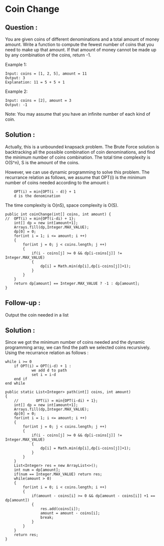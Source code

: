 # Coin Change

## Question :

You are given coins of different denominations and a total amount of money amount. Write a function to compute the fewest number of coins that you need to make up that amount. If that amount of money cannot be made up by any combination of the coins, return -1.

Example 1:

    Input: coins = [1, 2, 5], amount = 11
    Output: 3 
    Explanation: 11 = 5 + 5 + 1
Example 2:

    Input: coins = [2], amount = 3
    Output: -1
Note:
You may assume that you have an infinite number of each kind of coin.

## Solution :

Actually, this is a unbounded knapsack problem. The Brute Force solution is backtracking all the possible combination of coin denominations, and find the minimum number of coins combination. The total time complexity is O(S^n), S is the amount of the coins. 

However, we can use dynamic programming to solve this problem. The recurrance relation as follows, we assume that OPT(i) is the minimum number of coins needed according to the amount i: 

        OPT(i) = min{OPT(i - d)} + 1 
        d is the denomination

The time complexity is O(nS), space complexity is O(S).

    public int coinChange(int[] coins, int amount) {
    //  OPT(i) = min{OPT(i-di) + 1}; 
        int[] dp = new int[amount+1];
        Arrays.fill(dp,Integer.MAX_VALUE);
        dp[0] = 0;
        for(int i = 1; i <= amount; i ++)
        {
            for(int j = 0; j < coins.length; j ++)
            {
                if(i - coins[j] >= 0 && dp[i-coins[j]] != Integer.MAX_VALUE)
                {            
                    dp[i] = Math.min(dp[i],dp[i-coins[j]]+1);
                }
            }
        }
        return dp[amount] == Integer.MAX_VALUE ? -1 : dp[amount];
    }


## Follow-up :

Output the coin needed in a list

## Solution :

Since we got the minimum number of coins needed and the dynamic programming array, we can find the path we selected coins recursively. Using the recurrance relation as follows :

    while i >= 0
        if OPT(i) = OPT(i-d) + 1 :
                we add d to path
                set i = i-d
        end if
    end while

    public static List<Integer> path(int[] coins, int amount)
    {
        //        OPT(i) = min{OPT(i-di) + 1};
        int[] dp = new int[amount+1];
        Arrays.fill(dp,Integer.MAX_VALUE);
        dp[0] = 0;
        for(int i = 1; i <= amount; i ++)
        {
            for(int j = 0; j < coins.length; j ++)
            {
                if(i - coins[j] >= 0 && dp[i-coins[j]] != Integer.MAX_VALUE)
                {
                    dp[i] = Math.min(dp[i],dp[i-coins[j]]+1);
                }
            }
        }
        List<Integer> res = new ArrayList<>();
        int num = dp[amount];
        if(num == Integer.MAX_VALUE) return res;
        while(amount > 0)
        {
            for(int i = 0; i < coins.length; i ++)
            {
                if(amount - coins[i] >= 0 && dp[amount - coins[i]] +1 == dp[amount])
                {
                    res.add(coins[i]);
                    amount = amount - coins[i];
                    break;
                }
            }
        }
        return res;
    }

